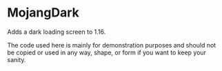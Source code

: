 # MojangDark
Adds a dark loading screen to 1.16.

The code used here is mainly for demonstration purposes and should not be copied or used in any way, shape, or form if you want to keep your sanity.
